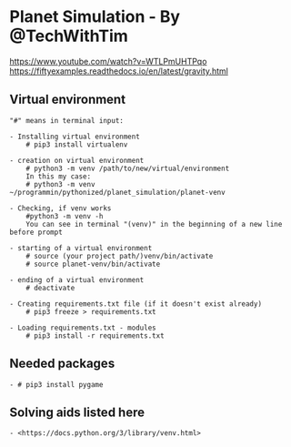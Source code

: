 # Planet Simulation  - By @TechWithTim

<https://www.youtube.com/watch?v=WTLPmUHTPqo>
<https://fiftyexamples.readthedocs.io/en/latest/gravity.html>

## Virtual environment

    "#" means in terminal input:

    - Installing virtual environment
        # pip3 install virtualenv

    - creation on virtual environment
        # python3 -m venv /path/to/new/virtual/environment
        In this my case:
        # python3 -m venv ~/programmin/pythonized/planet_simulation/planet-venv

    - Checking, if venv works
        #python3 -m venv -h
        You can see in terminal "(venv)" in the beginning of a new line before prompt

    - starting of a virtual environment
        # source (your project path/)venv/bin/activate
        # source planet-venv/bin/activate

    - ending of a virtual environment
        # deactivate

    - Creating requirements.txt file (if it doesn't exist already)
        # pip3 freeze > requirements.txt
    
    - Loading requirements.txt - modules
        # pip3 install -r requirements.txt

## Needed packages

    - # pip3 install pygame

## Solving aids listed here

    - <https://docs.python.org/3/library/venv.html>
